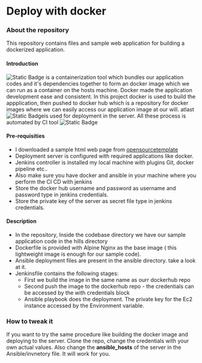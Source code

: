 # Deploy with docker

### About the repository

This repository contains files and sample web application for building a dockerized application.  

#### Introduction

![Static Badge](https://img.shields.io/badge/Docker-blue) is a containerization tool which bundles our application codes and it's dependencies together to form an docker image which we can run as a container on the hosts machine. Docker made the application development ease and consistent.
In this project docker is used to build the appplication, then pushed to docker hub which is a repository for docker images where we can easily access our application image at our will. atlast ![Static Badge](https://img.shields.io/badge/Ansible-8A2BE2)is used for deployment in the server. All these process is automated by CI tool ![Static Badge](https://img.shields.io/badge/Jenkins-green)

#### Pre-requisities 

 - I downloaded a sample html web page from [opensourcetemplate](https://opensourcetemplates.org/)
 - Deployment server is configured with required applications like docker.
 - Jenkins controller is installed my local machine with plugins Git, docker pipeline etc..
 - Also make sure you have docker and ansible in your machine where you perform the CI CD with jenkins
 - Store the docker hub username and password as username and password type in jenkins credentials.
 - Store the private key of the server as secret file type in jenkins credentials.

 #### Description

  - In the repository, Inside the codebase directory we have our sample application code in the hills directory
  - Dockerfile is provided with Alpine Nginx as the base image ( this lightweight image is enough for our sample code). 
  - Ansible deployment files are present in the ansible directory. take a look at it.
  - Jenkinsfile contains the following stages:
    - First we build the image in the same name as ourr dockerhub repo
    - Second push the image to the dockerhub repo - the credentials can be accessed by the with credentials block
    - Ansible playbook does the deployment. The private key for the Ec2 instance accessed by the Environment variable.

### How to tweak it

If you want to try the same procedure like building the docker image and deploying to the server. Clone the repo, change the credentials with your own actual values. Also change the **ansible_hosts** of the server in the Ansible/invnetory file. It will work for you.
